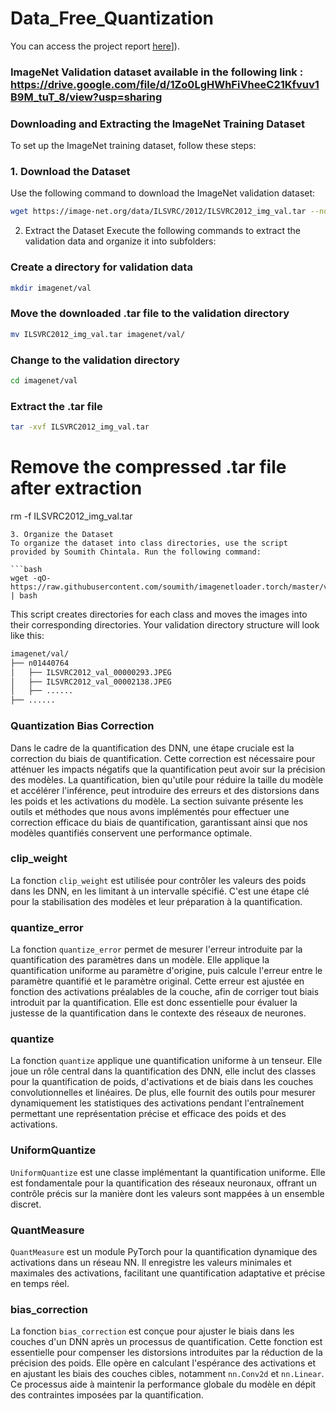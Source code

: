 # Data_Free_Quantization

You can access the project report [here]([https://dropsu.sorbonne-universite.fr/s/EJHR4Ytt3g3CHrq)]).

### ImageNet Validation dataset available in the following link : https://drive.google.com/file/d/1Zo0LgHWhFiVheeC21Kfvuv1B9M_tuT_8/view?usp=sharing

### Downloading and Extracting the ImageNet Training Dataset

To set up the ImageNet training dataset, follow these steps:

### 1. Download the Dataset
Use the following command to download the ImageNet validation dataset:

```bash
wget https://image-net.org/data/ILSVRC/2012/ILSVRC2012_img_val.tar --no-check-certificate
```
2. Extract the Dataset
Execute the following commands to extract the validation data and organize it into subfolders:

### Create a directory for validation data
```bash
mkdir imagenet/val
```
### Move the downloaded .tar file to the validation directory
```bash
mv ILSVRC2012_img_val.tar imagenet/val/
```
### Change to the validation directory
```bash
cd imagenet/val
```
### Extract the .tar file
```bash
tar -xvf ILSVRC2012_img_val.tar
```
# Remove the compressed .tar file after extraction
rm -f ILSVRC2012_img_val.tar
```
3. Organize the Dataset
To organize the dataset into class directories, use the script provided by Soumith Chintala. Run the following command:

```bash
wget -qO- https://raw.githubusercontent.com/soumith/imagenetloader.torch/master/valprep.sh | bash
```
This script creates directories for each class and moves the images into their corresponding directories. Your validation directory structure will look like this:

```bash
imagenet/val/
├── n01440764
│   ├── ILSVRC2012_val_00000293.JPEG
│   ├── ILSVRC2012_val_00002138.JPEG
│   ├── ......
├── ......
```

### Quantization Bias Correction

Dans le cadre de la quantification des DNN, une étape cruciale est la correction du biais de quantification. Cette correction est nécessaire pour atténuer les impacts négatifs que la quantification peut avoir sur la précision des modèles. La quantification, bien qu'utile pour réduire la taille du modèle et accélérer l'inférence, peut introduire des erreurs et des distorsions dans les poids et les activations du modèle. La section suivante présente les outils et méthodes que nous avons implémentés pour effectuer une correction efficace du biais de quantification, garantissant ainsi que nos modèles quantifiés conservent une performance optimale.

### clip_weight
La fonction `clip_weight` est utilisée pour contrôler les valeurs des poids dans les DNN, en les limitant à un intervalle spécifié. C'est une étape clé pour la stabilisation des modèles et leur préparation à la quantification.

### quantize_error
La fonction `quantize_error` permet de mesurer l'erreur introduite par la quantification des paramètres dans un modèle. Elle applique la quantification uniforme au paramètre d'origine, puis calcule l'erreur entre le paramètre quantifié et le paramètre original. Cette erreur est ajustée en fonction des activations préalables de la couche, afin de corriger tout biais introduit par la quantification. Elle est donc essentielle pour évaluer la justesse de la quantification dans le contexte des réseaux de neurones.

### quantize
La fonction `quantize` applique une quantification uniforme à un tenseur. Elle joue un rôle central dans la quantification des DNN,  elle inclut des classes pour la quantification de poids, d'activations et de biais dans les couches convolutionnelles et linéaires. De plus, elle fournit des outils pour mesurer dynamiquement les statistiques des activations pendant l'entraînement permettant une représentation précise et efficace des poids et des activations.

### UniformQuantize
`UniformQuantize` est une classe implémentant la quantification uniforme. Elle est fondamentale pour la quantification des réseaux neuronaux, offrant un contrôle précis sur la manière dont les valeurs sont mappées à un ensemble discret.

### QuantMeasure
`QuantMeasure` est un module PyTorch pour la quantification dynamique des activations dans un réseau NN. Il enregistre les valeurs minimales et maximales des activations, facilitant une quantification adaptative et précise en temps réel.

### bias_correction
La fonction `bias_correction` est conçue pour ajuster le biais dans les couches d'un DNN après un processus de quantification. Cette fonction est essentielle pour compenser les distorsions introduites par la réduction de la précision des poids. Elle opère en calculant l'espérance des activations et en ajustant les biais des couches cibles, notamment `nn.Conv2d` et `nn.Linear`. Ce processus aide à maintenir la performance globale du modèle en dépit des contraintes imposées par la quantification.

